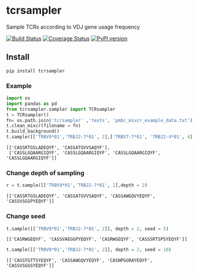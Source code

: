 # tcrsampler

Sample TCRs according to VDJ gene usage frequency

[![Build Status](https://travis-ci.com/kmayerb/tcrsampler.svg?branch=master)](https://travis-ci.com/kmayerb/tcrsampler)
[![Coverage Status](https://coveralls.io/repos/github/kmayerb/tcrsampler/badge.svg?branch=master)](https://coveralls.io/github/kmayerb/tcrsampler?branch=master)
[![PyPI version](https://badge.fury.io/py/tcrsampler.svg)](https://badge.fury.io/py/tcrsampler)

## Install 

```
pip install tcrsampler
```

### Example

```python
import os
import pandas as pd
from tcrsampler.sampler import TCRsampler
t = TCRsampler()
fn= os.path.join('tcrsampler' ,'tests', 'pmbc_mixcr_example_data.txt')
t.clean_mixcr(filename = fn)
t.build_background()
t.sample([['TRBV9*01','TRBJ2-7*01', 2],['TRBV7-7*01', 'TRBJ2-4*01', 4] ], depth = 1)
```

```
[['CASSRTGSLADEQYF', 'CASSATGVVSAQYF'],
 ['CASSLGQAARGIQYF', 'CASSLGQAARGIQYF', 'CASSLGQAARGIQYF', 'CASSLGQAARGIQYF']]
```

### Change depth of sampling

```python
r = t.sample([['TRBV9*01','TRBJ2-7*01', 2],depth = 2)
```

```
[['CASSRTGSLADEQYF', 'CASSATGVVSAQYF', 'CASSAWGQVYEQYF', 'CASSVSGSPYEQYF']]
```


### Change seed

```python
t.sample([['TRBV9*01','TRBJ2-7*01', 2]], depth = 2, seed = 5)
```

```
[['CASRWGEQYF', 'CASSVAEGGPYEQYF', 'CASRWGEQYF', 'CASSSRTSPSYEQYF']]
```

```python
t.sample([['TRBV9*01','TRBJ2-7*01', 2]], depth = 2, seed = 10)
```

```
[['CASSTGTTSYEQYF', 'CASSAWGQVYEQYF', 'CASNPGGRAYEQYF', 'CASSVSGGSYEQYF']]
```